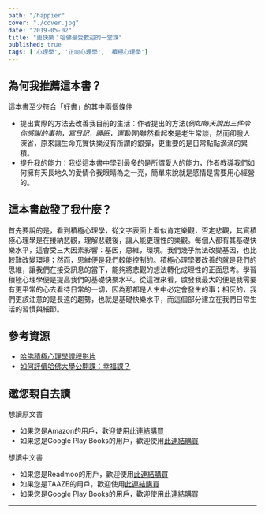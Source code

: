 ```yaml
---
path: "/happier"
cover: "./cover.jpg"
date: "2019-05-02"
title: "更快樂：哈佛最受歡迎的一堂課"
published: true
tags: ['心理學', '正向心理學', '積極心理學']
---
```


## 為何我推薦這本書？

這本書至少符合「好書」的其中兩個條件
- 提出實際的方法去改善我目前的生活：作者提出的方法(<em>例如每天說出三件令你感謝的事物，寫日記，睡眠，運動等</em>)雖然看起來是老生常談，然而卻發人深省，原來讓生命充實快樂沒有所謂的銀彈，更重要的是日常點點滴滴的累積。
- 提升我的能力：我從這本書中學到最多的是所謂愛人的能力，作者教導我們如何擁有天長地久的愛情令我眼睛為之一亮，簡單來說就是感情是需要用心經營的。

## 這本書啟發了我什麼？

首先要說的是，看到積極心理學，從文字表面上看似肯定樂觀，否定悲觀，其實積極心理學是在接納悲觀，理解悲觀後，讓人能更理性的樂觀。每個人都有其基礎快樂水平，這會受三大因素影響：基因，思維，環境。我們幾乎無法改變基因，也比較難改變環境；然而，思維便是我們較能控制的。積極心理學要改善的就是我們的思維，讓我們在接受訊息的當下，能夠將悲觀的想法轉化成理性的正面思考。學習積極心理學便是提高我們的基礎快樂水平。從這裡來看，啟發我最大的便是我需要有更平常的心去看待日常的一切，因為那都是人生中必定會發生的事；相反的，我們更該注意的是長遠的趨勢，也就是基礎快樂水平，而這個部分建立在我們日常生活的習慣與細節。

## 參考資源

- <a href="https://www.youtube.com/playlist?list=PLB_IG2h-5YEZQXWPjbN9Aba--wS9ml0B_" target="_blank">哈佛積極心理學課程影片</a>
- <a href="https://www.zhihu.com/question/22437266" target="_blank">如何評價哈佛大學公開課：幸福課？</a>

## 邀您親自去讀
想讀原文書
- 如果您是Amazon的用戶，歡迎使用<a href="https://amzn.to/2GUpni8" target="_blank">此連結購買</a>
- 如果您是Google Play Books的用戶，歡迎使用<a href="https://play.google.com/store/books/details/Tal_Ben_Shahar_Happier?id=oJ3uZnRm2gsC&hl=zh_TW" target="_blank">此連結購買</a>

想讀中文書
- 如果您是Readmoo的用戶，歡迎使用<a href="http://moo.im/a/bczHRZ" target="_blank">此連結購買</a>
- 如果您是TAAZE的用戶，歡迎使用<a href="https://www.taaze.tw/usedList.html?oid=11100035964" target="_blank">此連結購買</a>
- 如果您是Google Play Books的用戶，歡迎使用<a href="https://play.google.com/store/books/details/%E5%A1%94%E7%88%BE_%E7%8F%AD%E5%A4%8F%E5%93%88_%E6%9B%B4%E5%BF%AB%E6%A8%82_%E5%93%88%E4%BD%9B%E6%9C%80%E5%8F%97%E6%AD%A1%E8%BF%8E%E7%9A%84%E4%B8%80%E5%A0%82%E8%AA%B2?id=NrZgCwAAQBAJ&hl=zh_TW" target="_blank">此連結購買</a>

---
